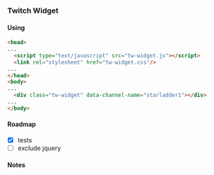 ### Twitch Widget
#### Using
```html
<head>
...
  <script type="text/javascript" src="tw-widget.js"></script>
  <link rel="stylesheet" href="tw-widget.css"/>
...
</head>
<body>
...
  <div class="tw-widget" data-channel-name="starladder1"></div>
...
</body>
```

#### Roadmap
- [x] tests
- [ ] exclude jquery

#### Notes
